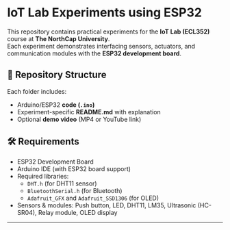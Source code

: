 # IoT Lab Experiments using ESP32  

This repository contains practical experiments for the **IoT Lab (ECL352)** course at **The NorthCap University**.  
Each experiment demonstrates interfacing sensors, actuators, and communication modules with the **ESP32 development board**.  

## 📂 Repository Structure
Each folder includes:  
- Arduino/ESP32 **code (`.ino`)**  
- Experiment-specific **README.md** with explanation  
- Optional **demo video** (MP4 or YouTube link)


## 🛠️ Requirements  
- ESP32 Development Board  
- Arduino IDE (with ESP32 board support)  
- Required libraries:  
  - `DHT.h` (for DHT11 sensor)  
  - `BluetoothSerial.h` (for Bluetooth)  
  - `Adafruit_GFX` and `Adafruit_SSD1306` (for OLED)  
- Sensors & modules: Push button, LED, DHT11, LM35, Ultrasonic (HC-SR04), Relay module, OLED display  

---
